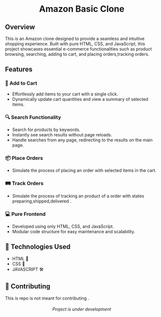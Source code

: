 <h1 align="center">Amazon Basic Clone</h1>

## Overview

This is an Amazon clone designed to provide a seamless and intuitive shopping experience. Built with pure HTML, CSS, and JavaScript, this project showcases essential e-commerce functionalities such as product browsing, searching, adding to cart, and placing orders,tracking orders.

## Features

### 🛒 Add to Cart
- Effortlessly add items to your cart with a single click.
- Dynamically update cart quantities and view a summary of selected items.

### 🔍 Search Functionality
- Search for products by keywords.
- Instantly see search results without page reloads.
- Handle searches from any page, redirecting to the results on the main page.

### 📦 Place Orders
- Simulate the process of placing an order with selected items in the cart.

### 🛤️ Track Orders
- Simulate the process of tracking an product of a order with states preparing,shipped,delivered .

### 💻 Pure Frontend
- Developed using only HTML, CSS, and JavaScript.
- Modular code structure for easy maintenance and scalability.

## 🧰 Technologies Used
- HTML 🩻
- CSS 🎨
- JAVASCRIPT 🛠️

## 🤝 Contributing

This is repo is not meant for contributing .

<h6 align='center'>Project is under development</h6>

